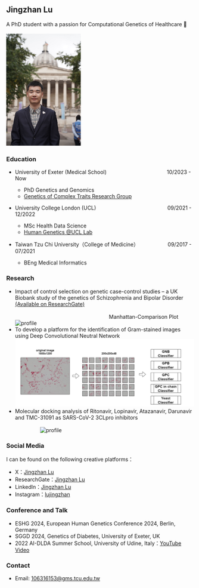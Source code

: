 ## Jingzhan Lu

A PhD student with a passion for Computational Genetics of Healthcare 🧬 <br> <br>
<img width="200" alt="profile" src="myself.jpg">


### Education
- University of Exeter (Medical School) &emsp;&emsp;&emsp;&emsp;&emsp;&emsp;&emsp;&emsp;&emsp;&emsp;&emsp; 10/2023 - Now <br>
  * PhD Genetics and Genomics
  * [Genetics of Complex Traits Research Group](https://www.exeter.ac.uk/research/diabetes-research/research/complextrait/) <br>

- University College London (UCL) &nbsp;&emsp;&emsp;&emsp;&emsp;&emsp;&emsp;&emsp;&emsp; &nbsp;  &nbsp;&emsp;&emsp;&emsp;&emsp;09/2021 - 12/2022 <br>
  * MSc Health Data Science
  * [Human Genetics @UCL Lab](https://www.uclhumgen.com/)
- Taiwan Tzu Chi University（College of Medicine） &emsp;  &emsp;&emsp;&emsp;&emsp;09/2017 - 07/2021 <br>
  * BEng Medical Informatics
### Research
- Impact of control selection on genetic case-control studies – a UK Biobank study of the genetics of Schizophrenia and Bipolar Disorder
  [(Available on ResearchGate)](https://www.researchgate.net/publication/365265999_Impact_of_control_selection_on_genetic_case-control_studies-a_UK_Biobank_study_of_the_genetics_of_Schizophrenia_and_Bipolar_Disorder)
<br> <br>
  &nbsp; &nbsp;&nbsp; &nbsp;&nbsp; &nbsp;&nbsp; &nbsp;&nbsp; &nbsp;&nbsp; &nbsp;&nbsp; &nbsp;&nbsp;&nbsp; &nbsp; &nbsp; &nbsp; &nbsp; &nbsp; &nbsp;&nbsp; &nbsp;&nbsp; &nbsp;&nbsp; &nbsp;&nbsp; &nbsp;&nbsp; &nbsp; &nbsp; &nbsp;&nbsp; &nbsp;&nbsp; &nbsp;&nbsp; &nbsp; Manhattan-Comparison Plot <br>
  <img width="700" alt="profile" src="manha.png"> <br>
- To develop a platform for the identification of Gram-stained images using Deep Convolutional Neutral Network <br>
  <img width="700" alt="profile" src="Picture2.png">
- Molecular docking analysis of Ritonavir, Lopinavir, Atazanavir, Darunavir and TMC-31091 as SARS-CoV-2 3CLpro inhibitors  <br> <br>
 &nbsp;&nbsp;&nbsp; &nbsp; &nbsp; &nbsp; &nbsp; &nbsp; &nbsp;&nbsp; <img width="500" alt="profile" src="Media1.gif">
### Social Media
I can be found on the following creative platforms：
- X：[Jingzhan Lu](https://twitter.com/JingzhanLu)
- ResearchGate：[Jingzhan Lu](https://www.researchgate.net/profile/Jingzhan-Lu)
- LinkedIn：[Jingzhan Lu](https://www.linkedin.com/in/jingzhan-lu-8b4065206/)
- Instagram：[lujingzhan](https://www.instagram.com/lujingzhan/)
### Conference and Talk
- ESHG 2024, European Human Genetics Conference 2024, Berlin, Germany
- SGGD 2024, Genetics of Diabetes, University of Exeter, UK
- 2022 AI-DLDA Summer School, University of Udine, Italy：[YouTube Video](https://www.youtube.com/watch?v=893cXc9hGP4&t=4s)
### Contact
- Email: 106316153@gms.tcu.edu.tw
